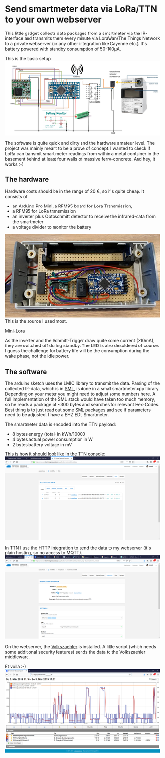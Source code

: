 # Send smartmeter data via LoRa/TTN to your own webserver

This little gadget collects data packages from a smartmeter via the IR-interface and transmits them every minute via LoraWan/The Things Network to a private webserver (or any other integration like Cayenne etc.). It's battery powered with standby consumption of 50-100µA.

This is the basic setup
![Layout](img/layout.png?raw=true)

The software is quite quick and dirty and the hardware amateur level. The project was mainly meant to be a prove of concept. I wanted to check if LoRa can transmit smart meter readings from within a metal container in the basement behind at least four walls of massive ferro-concrete. And hey, it works :-)


## The hardware

Hardware costs should be in the range of 20 €, so it's quite cheap. It consists of 
- an Arduino Pro Mini, a RFM95 board for Lora Transmission, 
- a RFM95 for LoRa transmission
- an inverter plus Optoschmitt detector to receive the infrared-data from the smartmeter
- a voltage divider to monitor the battery

![This is how it looks](img/device2.jpg?raw=true)
This is the source I used most.

[Mini-Lora](https://things4u.github.io/HardwareGuide/Arduino/Mini-Sensor-HTU21/mini-lora.html)

As the inverter and the Schmitt-Trigger draw quite some current (>10mA), they are switched off during standby. The LED is also desoldered of course. I guess the challenge for battery life will be the consumption during the wake phase, not the idle power.

## The software

The arduino sketch uses the LMIC library to transmit the data. 
Parsing of the collected IR-data, which is in [SML](https://de.wikipedia.org/wiki/Smart_Message_Language), is done in a small smartmeter.cpp library.
Depending on your meter you might need to adjust some numbers here. A full implementation of the SML stack would have taken too much memory, so he reads a package of ~300 bytes and searches for relevant Hex-Codes.
Best thing is to just read out some SML packages and see if parameters need to be adjusted. I have a EHZ EDL Smartmeter. 

The smartmeter data is encoded into the TTN payload:
- 8 bytes energy (total) in kWh/10000
- 4 bytes actual power consumption in W 
- 2 bytes battery voltage in mV

This is how it should look like in the TTN console:
![TTN Console](img/TTN_Console.png?raw=true)

In TTN I use the HTTP integration to send the data to my webserver (it's plain hosting, so no access to MQTT).
![TTN Integration](img/TTN_http.png?raw=true)

On the webserver, the [Volkszaehler](https://www.volkszaehler.org/) is installed. A little script (which needs some additional security features) sends the data to the Volkszaehler middleware.

Et voilá :-)
![Webinterface](img/webinterface.png?raw=true)



